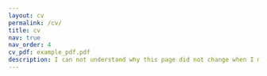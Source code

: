 ```yaml
---
layout: cv
permalink: /cv/
title: cv
nav: true
nav_order: 4
cv_pdf: example_pdf.pdf
description: I can not understand why this page did not change when I modify the yml in the _data folder ...
---
```

